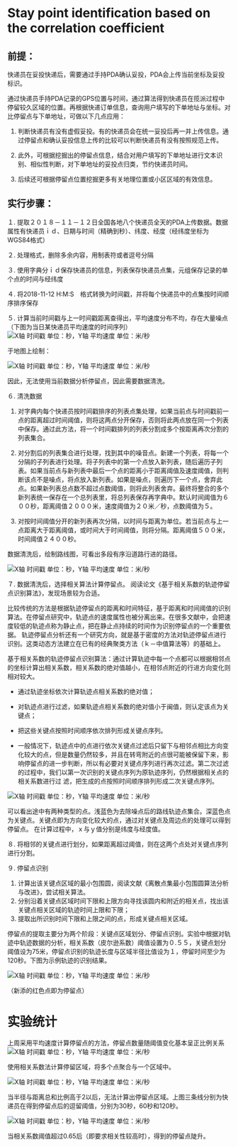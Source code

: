 # Stay point identification based on the correlation coefficient


## 前提：
快递员在妥投快递后，需要通过手持PDA确认妥投，PDA会上传当前坐标及妥投标识。

通过快递员手持PDA记录的GPS位置与时间，通过算法得到快递员在揽派过程中停留较久区域的位置。再根据快递订单信息，查询用户填写的下单地址与坐标。对比停留点与下单地址，可做以下几点应用：


  1. 判断快递员有没有虚假妥投。有的快递员会在统一妥投后再一并上传信息。通过停留点和确认妥投信息上传的比较可以判断快递员有没有按照规范上传。

  2. 此外，可根据挖掘出的停留点信息，结合对用户填写的下单地址进行文本识别、相似性判断，对下单地址的妥投点归类，节约快递员时间。

  3. 后续还可根据停留点位置挖掘更多有关地理位置或小区区域的有效信息。

## 实行步骤：

１. 提取２０１８－１１－１２日全国各地八个快递员全天的PDA上传数据。数据属性有快递员ｉｄ、日期与时间（精确到秒）、纬度、经度（经纬度坐标为WGS84格式）

２.	处理格式，删除多余内容，用制表符或者逗号分隔

３.	使用字典分ｉｄ保存快递员的信息，列表保存快递员点集，元组保存记录的单个点的时间与经纬度

４.	将2018-11-12 H:M:S　格式转换为时间戳，并将每个快递员中的点集按时间顺序排序保存

５.	计算当前时间戳与上一时间戳距离查得出，平均速度分布不均，存在大量噪点（下图为当日某快递员平均速度的时间序列）
![X轴 时间戳 单位：秒，Y轴 平均速度 单位：米/秒](p1.png 'p1')

于地图上绘制：

![X轴 时间戳 单位：秒，Y轴 平均速度 单位：米/秒](p2.png 'p2')

因此，无法使用当前数据分析停留点，因此需要数据清洗。

６. 清洗数据
   1. 对字典内每个快递员按时间戳排序的列表点集处理，如果当前点与时间戳前一点的距离超过时间阈值，则将这两点分开保存，否则将此两点放在同一个列表中保存。通过此方法，将一个时间戳排列的列表分割成多个按距离再次分割的列表集合。

2. 对分割后的列表集合进行处理，找到其中的噪音点。新建一个列表，将每一个分隔的子列表进行处理。将子列表中的第一个点放入新列表，随后遍历子列表。如果当前点与新列表中最后一个点的距离小于距离阈值及速度阈值，则判断该点不是噪点，将点放入新列表。如果是噪点，则遍历下一个点，舍弃此点。如果新列表总点数不超过点数阈值，则将此列表舍弃。最终将整合的多个新列表统一保存在一个总列表里，将总列表保存再字典中。默认时间阈值为６００秒，距离阈值２０００米，速度阈值为２０米／秒，点数阈值为５。

3. 对按时间阈值分开的新列表再次分隔，以时间与距离为单位。若当前点与上一点距离大于距离阈值，或时间大于时间阈值，则将分隔。距离阈值５００米，时间阈值２４００秒。

数据清洗后，绘制路线图，可看出多段有序沿道路行进的路径。

![X轴 时间戳 单位：秒，Y轴 平均速度 单位：米/秒](p3.png 'p3')

７.	数据清洗后，选择相关算法计算停留点。
阅读论文《基于相关系数的轨迹停留点识别算法》，发现场景较为合适。

比较传统的方法是根据轨迹停留点的距离和时间特征，基于距离和时间阈值的识别算法。在停留点研究中，轨迹点的速度属性也被分离出来。在很多文献中，会把速度较低的轨迹点称为静止点，把在静止点持续的时间作为识别停留点的一个重要依据。
轨迹停留点分析还有一个研究方向，就是基于密度的方法对轨迹停留点进行识别。这类动态方法建立在已有的经典聚类方法（ｋ－中值算法等）的基础上。

基于相关系数的轨迹停留点识别算法：通过计算轨迹中每一个点都可以根据相邻点的坐标计算出相关系数，相关系数的绝对值越小，在相邻点附近的行进方向变化则相对较大。
- 通过轨迹坐标依次计算轨迹点相关系数的绝对值；

- 对轨迹点进行过滤，如果轨迹点相关系数的绝对值小于闽值，则认定该点为关键点；

- 把这些关键点按照时间顺序依次排列形成关键点序列。

- 一般情况下，轨迹点中的点进行依次关键点过滤后只留下与相邻点相比方向变化较大的点，但是数量仍然较多，并且在转弯附近的点很可能被保留下来，影响停留点的进一步判断，所以有必要对关键点序列进行再次过滤。第二次过滤的过程中，我们以第一次识别的关键点序列为原轨迹序列，仍然根据相关点的相关系数进行过
滤，把生成的点按照时间顺序排列形成二次关键点序列。

![X轴 时间戳 单位：秒，Y轴 平均速度 单位：米/秒](p4.png 'p4')

可以看出途中有两种类型的点。浅蓝色为去除噪点后的路线轨迹点集合。深蓝色点为关键点。关键点即为方向变化较大的点，通过对关键点及周边点的处理可以得到停留点。
在计算过程中，ｘ与ｙ值分别是纬度与经度值。

８. 将相邻的关键点进行划分，如果距离超过阈值，则在这两个点处对关键点序列进行分割。

９.	停留点识别
1. 计算出该关键点区域的最小包围圆，阅读文献《离散点集最小包围圆算法分析与改进》，尝试相关算法。
2. 分别沿着关键点区域时间下限和上限方向寻找该圆内和附近的相关点，找出该关键点相关区域的轨迹时间上限和下限；
3. 提取出所识别时间下限和上限之间的点，形成关键点相关区域。


停留点的提取主要分为两个阶段：关键点区域划分、停留点识别。实验中根据对轨迹中轨迹数据的分析，相关系数（皮尔逊系数）阈值设置为０.５５，关键点划分阈值设为75米，停留点识别的轨迹长度与区域半径比值设为１，停留时间至少为120秒。下图为示例轨迹的识别结果。

![X轴 时间戳 单位：秒，Y轴 平均速度 单位：米/秒](p5.png 'p5')

（新添的红色点即为停留点）

# 实验统计

上周采用平均速度计算停留点的方法，停留点数量随阈值变化基本呈正比例关系
![X轴 时间戳 单位：秒，Y轴 平均速度 单位：米/秒](p6.png 'p6')

使用相关系数法计算停留区域，将多个点聚合与一个区域中。

 ![X轴 时间戳 单位：秒，Y轴 平均速度 单位：米/秒](p7.png 'p7')

当半径与距离总和比例高于2以后，无法计算出停留点区域。上图三条线分别为快递员在得到停留点后的逗留阈值，分别为30秒，60秒和120秒。

![X轴 时间戳 单位：秒，Y轴 平均速度 单位：米/秒](p8.png 'p8')

当相关系数阈值超过0.65后（即要求相关性较高时），得到的停留点陡升。
